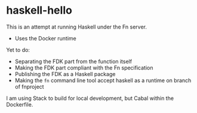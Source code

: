 # haskell-hello

This is an attempt at running Haskell under the Fn server.

* Uses the Docker runtime

Yet to do:

* Separating the FDK part from the function itself
* Making the FDK part compliant with the Fn specification
* Publishing the FDK as a Haskell package
* Making the `fn` command line tool accept haskell as a runtime on branch of fnproject

I am using Stack to build for local development, but Cabal within the Dockerfile.
